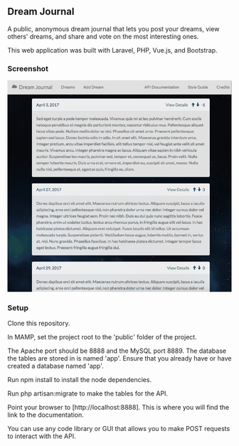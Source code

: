 ## Dream Journal

A public, anonymous dream journal that lets you post your dreams, view others' dreams, and share and vote on the most interesting ones.

This web application was built with Laravel, PHP, Vue.js, and Bootstrap.

### Screenshot
![screenshot](screenshot.png)

### Setup

Clone this repository.

In MAMP, set the project root to the 'public' folder of the project.

The Apache port should be 8888 and the MySQL port 8889.
The database the tables are stored in is named 'app'.
Ensure that you already have or have created a database named 'app'.

Run npm install to install the node dependencies.

Run php artisan:migrate to make the tables for the API.

Point your browser to [http://localhost:8888].  This is where you will find the link to the documentation.

You can use any code library or GUI that allows you to make POST requests to interact with the API.